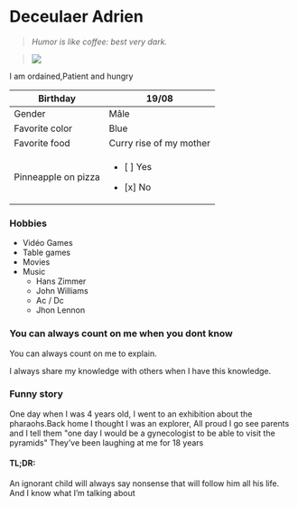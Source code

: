 # Deceulaer Adrien

> *Humor is like coffee: best very dark.*

> ![](https://raw.githubusercontent.com/DeceulaerAdrien/H-berge-perso/main/Assets/Photo%20pro.png)

I am ordained,Patient and hungry

| Birthday            | 19/08                                                 |
| ------------------- | ----------------------------------------------------- |
| Gender              | Mâle                                                  |
| Favorite color      | Blue                                                  |
| Favorite food       | Curry rise of my mother                               |
| Pinneapple on pizza | <ul><li> [ ] Yes</li></ul> <ul><li> [x] No </li></ul> |

### Hobbies

- Vidéo Games
- Table games
- Movies
- Music
  - Hans Zimmer
  - John Williams
  - Ac / Dc
  - Jhon Lennon

### You can always count on me when you dont know

You can always count on me to explain.

I always share my knowledge with others when I have this knowledge.

### Funny story

One day when I was 4 years old, I went to an exhibition about the pharaohs.Back home I thought I was an explorer, All proud I go see parents and I tell them "one day I would be a gynecologist to be able to visit the pyramids"
They’ve been laughing at me for 18 years

#### TL;DR:  

An ignorant child will always say nonsense that will follow him all his life. 
And I know what I’m talking about

